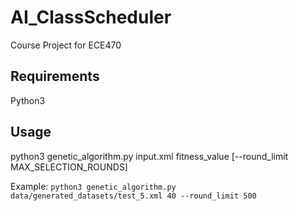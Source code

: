 # AI_ClassScheduler
Course Project for ECE470

## Requirements
Python3

## Usage
python3 genetic_algorithm.py input.xml fitness_value \[--round_limit MAX_SELECTION_ROUNDS] 

Example: `python3 genetic_algorithm.py data/generated_datasets/test_5.xml 40 --round_limit 500`
